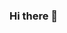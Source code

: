 ### Hi there 👋

<!--
**Baludatascience/Baludatascience** is
Chatbot for Sysco food delivery business. Code is been developed for a demo purpose. Some part of it to be updated.

git add . git commit -m "update proc" git push heroku master -f
-->
